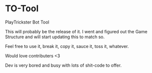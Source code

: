 # TO-Tool
PlayTrickster Bot Tool

This will probably be the release of it. I went and figured out the Game Structure and will start updating this to match so. 

Feel free to use it, break it, copy it, sauce it, toss it, whatever. 

Would love contributers <3

Dev is very bored and busy with lots of shit-code to offer.
